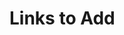 # Links to Add

<!-- TODO dribbble -->
<!-- TODO telegram -->
<!-- DONE gitlab -->
<!-- TODO gumroad -->
<!-- TODO email 1 -->
<!-- TODO email 2 -->
<!-- TODO Redbubble - Thomashighbaugh.redbubble.com\ -->
<!-- TODO patreon -->
<!-- TODO get types working -->
